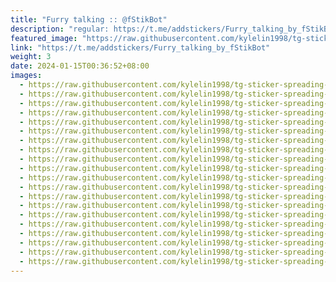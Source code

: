 ```yaml
---
title: "Furry talking :: @fStikBot"
description: "regular: https://t.me/addstickers/Furry_talking_by_fStikBot"
featured_image: "https://raw.githubusercontent.com/kylelin1998/tg-sticker-spreading-worldwide-images/main/img/ba9a694c-8d3e-4c24-83f6-fecf21a48d77.jpg"
link: "https://t.me/addstickers/Furry_talking_by_fStikBot"
weight: 3
date: 2024-01-15T00:36:52+08:00
images:
  - https://raw.githubusercontent.com/kylelin1998/tg-sticker-spreading-worldwide-images/main/img/ba9a694c-8d3e-4c24-83f6-fecf21a48d77.jpg
  - https://raw.githubusercontent.com/kylelin1998/tg-sticker-spreading-worldwide-images/main/img/2b2328af-efa7-42e4-b24c-bad15added10.jpg
  - https://raw.githubusercontent.com/kylelin1998/tg-sticker-spreading-worldwide-images/main/img/bfacb9a4-dc30-4c76-aab7-0f783b2d02c9.jpg
  - https://raw.githubusercontent.com/kylelin1998/tg-sticker-spreading-worldwide-images/main/img/c1494199-4357-4f8e-892c-92d749e73862.jpg
  - https://raw.githubusercontent.com/kylelin1998/tg-sticker-spreading-worldwide-images/main/img/78b6d843-7c2f-492f-8ccb-f28537a4896c.jpg
  - https://raw.githubusercontent.com/kylelin1998/tg-sticker-spreading-worldwide-images/main/img/ecca7e48-5b44-44bb-8cee-f861398328bb.jpg
  - https://raw.githubusercontent.com/kylelin1998/tg-sticker-spreading-worldwide-images/main/img/471908fa-5ac3-48ef-a890-3c3046e5d408.jpg
  - https://raw.githubusercontent.com/kylelin1998/tg-sticker-spreading-worldwide-images/main/img/796ba074-ec70-4d17-8d09-bd0b9ebbb2e3.jpg
  - https://raw.githubusercontent.com/kylelin1998/tg-sticker-spreading-worldwide-images/main/img/4bffdd2d-72f4-4d8d-ae8a-974ecdb0c10b.jpg
  - https://raw.githubusercontent.com/kylelin1998/tg-sticker-spreading-worldwide-images/main/img/6d297721-2bcb-4708-814a-6e5b8a632658.jpg
  - https://raw.githubusercontent.com/kylelin1998/tg-sticker-spreading-worldwide-images/main/img/78af4700-bd47-4558-b942-be9cec303ea7.jpg
  - https://raw.githubusercontent.com/kylelin1998/tg-sticker-spreading-worldwide-images/main/img/f9ff7f99-6dcf-47c8-ad94-679b20056ba7.jpg
  - https://raw.githubusercontent.com/kylelin1998/tg-sticker-spreading-worldwide-images/main/img/38f752d1-b0af-420e-881f-29c644765676.jpg
  - https://raw.githubusercontent.com/kylelin1998/tg-sticker-spreading-worldwide-images/main/img/5caf25e8-546f-4202-b3e8-504202b14065.jpg
  - https://raw.githubusercontent.com/kylelin1998/tg-sticker-spreading-worldwide-images/main/img/8adef63f-756a-4284-be13-2589ccaeb48c.jpg
  - https://raw.githubusercontent.com/kylelin1998/tg-sticker-spreading-worldwide-images/main/img/3c31feb4-8465-409d-b1ee-7c9313f3270f.jpg
  - https://raw.githubusercontent.com/kylelin1998/tg-sticker-spreading-worldwide-images/main/img/843e96e6-de52-40b8-a650-4803b0f98cd2.jpg
  - https://raw.githubusercontent.com/kylelin1998/tg-sticker-spreading-worldwide-images/main/img/0d7faad8-ded9-4940-9174-0ea7027adbd0.jpg
  - https://raw.githubusercontent.com/kylelin1998/tg-sticker-spreading-worldwide-images/main/img/c3e73796-4bf1-4098-a875-c74cd8f204d8.jpg
  - https://raw.githubusercontent.com/kylelin1998/tg-sticker-spreading-worldwide-images/main/img/6fb9a32e-601c-4586-a50a-856c35fff767.jpg
---
```

